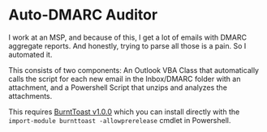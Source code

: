 # Auto-DMARC Auditor

I work at an MSP, and because of this, I get a lot of emails with DMARC aggregate reports. And honestly, trying to parse all those is a pain. So I automated it.

This consists of two components: An Outlook VBA Class that automatically calls the script for each new email in the Inbox/DMARC folder with an attachment, and a Powershell Script that unzips and analyzes the attachments.

This requires [BurntToast v1.0.0](https://www.powershellgallery.com/packages/BurntToast/1.0.0-Preview1) which you can install directly with the `import-module burnttoast -allowprerelease` cmdlet in Powershell.